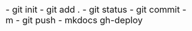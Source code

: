 <font size=5>
- git init  
- git add .  
- git status  
- git commit -m  
- git push  
- mkdocs gh-deploy  
</font>
